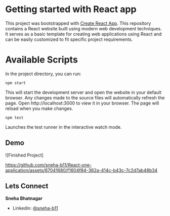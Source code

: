 # Getting started with React app
This project was bootstrapped with [Create React App](https://github.com/facebook/create-react-app).
This repository contains a React website built using modern web development techniques. It serves as a basic template for creating web applications using React and can be easily customized to fit specific project requirements.

# Available Scripts
In the project directory, you can run:

```
npm start
```
This will start the development server and open the website in your default browser. Any changes made to the source files will automatically refresh the page.
Open http://localhost:3000 to view it in your browser. The page will reload when you make changes.


```
npm test
```
Launches the test runner in the interactive watch mode.

## Demo 
![Finished Project] 




https://github.com/sneha-b11/React-one-application/assets/67041680/f1604f84-362a-414c-b43c-7c2d7ab48b34





## Lets Connect

**Sneha Bhatnagar**

- Linkedin: [@sneha-b11](https://www.linkedin.com/in/sneha-b11/)
